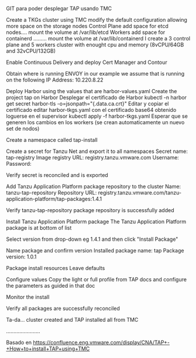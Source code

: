 GIT para poder desplegar TAP usando TMC 

Create a TKGs cluster using TMC
    modify the default configuration allowing more space on the storage nodes
          Control Plane add space for etcd nodes.... mount the volume at /var/lib/etcd
          Workers add space for containerd ......... mount the volume at /var/lib/containerd
    I create a 3 control plane and 5 workers cluster with enought cpu and memory (8vCPU/64GB and 32vCPU/132GB)

Enable Continuous Delivery and deploy Cert Manager and Contour 

Obtain where is running ENVOY
      in our example we assume that is running on the following IP Address: 10.220.8.22
      
Deploy Harbor using the values that are harbor-values.yaml
    Create the project tap on Harbor
    Desplegar el certificado de Harbor
            kubectl -n harbor get secret harbor-tls -o=jsonpath="{.data.ca\.crt}" 
    Editar y copiar el certificado
            editar harbor-tkgs.yaml con el certificado base64 obtenido
            loguerse en el supervisor
            kubectl apply -f harbor-tkgs.yaml
    Esperar que se generen los cambios en los workers (se crean automaticamente un nuevo set de nodos)

Create a namespace called tap-install

Create a secret for Tanzu Net and export it to all namespaces
    Secret name: tap-registry
    Image registry URL: registry.tanzu.vmware.com
    Username: <tanzu-net-username>
    Password: <tanzu-net-password>

Verify secret is reconciled and is exported

Add Tanzu Application Platform package repository to the cluster
    Name: tanzu-tap-repository
    Repository URL: registry.tanzu.vmware.com/tanzu-application-platform/tap-packages:1.4.1

Verify tanzu-tap-repository package repository is successfully added

Install Tanzu Application Platform package
    The Tanzu Application Platform package is at bottom of list

Select version from drop-down eg 1.4.1 and then click "Install Package"

Name package and confirm version
    Installed package name: tap
    Package version: 1.0.1

Package install resources
    Leave defaults

Configure values
    Copy the light or full profile from TAP docs and configure the parameters as guided in that doc

Monitor the install

Verify all packages are successfully reconciled

Ta-da... cluster created and TAP installed all from TMC
  
.......................

  Basado en https://confluence.eng.vmware.com/display/CNA/TAP+-+How+to+install+TAP+using+TMC
